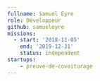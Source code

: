 ```yaml
---
fullname: Samuel Eyre
role: Développeur
github: samueleyre
missions:
  - start: '2018-11-05'
    end: '2019-12-31'
    status: independent
startups:
    - preuve-de-covoiturage
---
```

